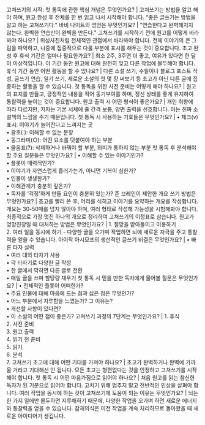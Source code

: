 고쳐쓰기의 시작: 첫 통독에 관한 핵심 개념은 무엇인가요?	| 고쳐쓰기는 방법을 알고 해야 하며, 원고 완성 후 전체를 한 번 읽고 나서 시작해야 합니다. "좋은 글쓰기는 방법을 알고 하는 고쳐쓰기다."
바비 나이트의 명언은 무엇인가요?	| "연습한다고 완벽해지지 않는다. 완벽한 연습만이 완벽을 만든다."
고쳐쓰기를 시작하기 전에 원고를 어떻게 바라봐야 하나요?	| 위성사진처럼 전체적인 관점에서 바라봐야 합니다. 전체 이야기의 큰 그림을 파악하고, 나중에 집중적으로 다룰 부분에 표시를 해두는 것이 중요합니다.
초고 완성 후 휴식 기간은 얼마나 필요한가요?	| 최소 2주, 3주면 더 좋고, 여유가 있다면 한 달이 이상적입니다. 이 기간 동안 원고에 대해 완전히 잊고 다른 작업에 몰두해야 합니다.
휴식 기간 동안 어떤 활동을 할 수 있나요?	| 다른 소설 쓰기, 수필이나 블로그 포스트 작성, 글쓰기 연습, 일기 쓰기, 새로운 소설의 첫 몇 장 써보기 등 초고가 아닌 다른 글에 집중하는 활동을 할 수 있습니다.
첫 통독을 위한 사전 준비는 어떻게 해야 하나요?	| 원고의 표지를 만들고, 긍정적인 내용을 적어 동기부여를 하며, 정신 상태를 좋게 유지하여 통찰력을 높이는 것이 중요합니다.
원고 출력 시 어떤 형식이 좋은가요?	| 개인 취향에 따라 다르지만, 저자는 기본 서체에 줄 간격 보통, 양면 출력을 선호합니다. 이는 진짜 소설책의 느낌을 주기 때문입니다.
첫 통독 시 사용하는 기호들은 무엇인가요?	| • 체크(v) 표시: 이야기가 늘어진다고 느껴지는 곳<br/>• 괄호( ): 이해할 수 없는 문장<br/>• 동그라미(○): 어떤 요소를 덧붙여야 하는 부분<br/>• 물음표(?): 삭제하거나 바꿔야 할 부분, 의미가 통하지 않는 부분
첫 통독 후 분석해야 할 주요 질문들은 무엇인가요?	| • 이해할 수 있는 이야기인가?<br/>• 플롯이 매력적인가?<br/>• 이야기가 자연스럽게 흘러가는가, 아니면 기복이 심한가?<br/>• 인물이 생생한가?<br/>• 이해관계가 충분히 깊은가?<br/>• 독자를 '걱정'하게 만들 요인이 충분히 있는가?
존 브레인이 제안한 개요 쓰기 방법은 무엇인가요?	| 초고를 빨리 쓴 후, 머리를 식히고 이야기를 요약하는 개요를 작성합니다. 개요는 30-50매를 넘지 않아야 하며, 여러 형태로 작성해 가능성을 시험해봐야 합니다. 최종적으로 가장 멋진 하나의 개요로 정리하여 고쳐쓰기의 이정표로 삼습니다.
원고가 엉망진창일 때 대처하는 방법은 무엇인가요?	| 1. 절망을 받아들이고 이용하기<br/>2. 여러 일을 동시에 하기 - 다양한 글을 오가며 작업하면 뇌에 새로운 자극을 주고 통찰력을 얻을 수 있습니다.
아이작 아시모프의 생산적인 글쓰기 비결은 무엇인가요?	| • 빠른 타자 실력<br/>• 여러 대의 타자기 사용<br/>• 각 타자기로 다양한 글 작성<br/>• 한 글에서 막히면 다른 글로 전환<br/>• 매일 글을 쓰며 할당량 채우기
첫 통독 시 믿을 만한 독자에게 물어볼 질문은 무엇인가요?	| • 전체적인 플롯이 어떠한가?<br/>• 주요 인물에 대해 마음에 드는 점과 싫은 점은 무엇인가?<br/>• 어느 부분에서 지루함을 느꼈는가? 그 이유는?<br/>• 개선할 사항이 있다면?<br/>• 이 소설의 어떤 점이 좋은가?
고쳐쓰기 과정의 7단계는 무엇인가요?	| 1. 휴식<br/>2. 사전 준비<br/>3. 원고 출력<br/>4. 읽기 전 준비<br/>5. 읽기<br/>6. 분석<br/>7. 고쳐쓰기
초고에 대해 어떤 기대를 가져야 하나요?	| 초고가 완벽하거나 완벽에 가까울 거라고 기대해선 안 됩니다. 모든 초고는 형편없다는 것을 인정하고 고쳐쓰기를 시작해야 합니다.
첫 통독 시 어떤 마음가짐으로 읽어야 하나요?	| 처음 원고를 읽는 참신한 독자가 된 기분으로 읽어야 합니다. 고치기 위해 멈추지 말고 전반적인 인상을 살펴야 합니다.
여러 작업을 동시에 하는 것이 고쳐쓰기에 도움이 되는 이유는 무엇인가요?	| 뇌는 한 가지 일에만 몰두하면 지루해하기 때문에, 다양한 작업을 오가며 하면 새로운 에너지와 통찰력을 얻을 수 있습니다. 잠재의식은 이전 작업을 계속 처리하므로 돌아왔을 때 새로운 아이디어가 생깁니다.